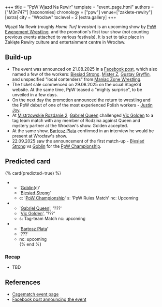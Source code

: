 +++
title = "PpW Wjazd Na Rewir"
template = "event_page.html"
authors = ["M3n747"]
[taxonomies]
chronology = ["ppw"]
venue=["zaklete-rewiry"]
[extra]
city = "Wrocław"
toclevel = 2
[extra.gallery]
+++

Wjazd Na Rewir (roughly _Home Turf Invasion_) is an upcoming show by [PpW Ewenement Wrestling](@/o/ppw.md), and the promotion's first tour show (not counting previous events attached to various festivals). It is set to take place in Zaklęte Rewiry culture and entertainment centre in Wrocław.

## Build-up

* The event was announced on 21.08.2025 in a [Facebook post][w-breslau-bedziem], which also named a few of the workers: [Biesiad Strong](@/w/biesiad.md), [Mister Z](@/w/mister-z.md), [Gustav Gryffin](@/w/gustav-gryffin.md), and unspecified "local contenders" from [Maniac Zone Wrestling](@/o/mzw.md).
* The ticket sale commenced on 29.08.2025 on the usual Stage24 website. At the same time, PpW teased a "mighty surprise", to be unveiled in a few days.
* On the next day the promotion announced the return to wrestling and the PpW debut of one of the most experienced Polish workers - [Justin Joy](@/w/justin-joy.md).
* At [Mistrzowskie Rozdanie 2](@/e/ppw/2025-09-20-ppw-mistrzowskie-rozdanie-2.md), [Gabriel Queen](@/w/gabriel-queen.md) challenged [Vic Golden](@/w/vic-golden.md) to a tag team match with any member of Rodzina against Queen and mystery partner at the Wrocław's show. Golden accepted.
* At the same show, [Bartosz Plata](@/w/plata.md) confirmed in an interview he would be present at Wrocław's show.
* 22.09.2025 saw the announcement of the first match-up - [Biesiad Strong](@/w/biesiad.md) vs [Goblin](@/w/goblin.md) for the [PpW Championship](@/c/ppw-championship.md).

## Predicted card

{% card(predicted=true) %}
- - '[Goblin](@/w/goblin.md)(c)'
  - '[Biesiad Strong](@/w/biesiad.md)'
  - c: '[PpW Championship](@/c/ppw-championship.md)'
    s: 'PpW Rules Match'
    nc: Upcoming
- - '[Gabriel Queen](@/w/gabriel-queen.md)', '???'
  - '[Vic Golden](@/w/vic-golden.md)', '???'
  - s: Tag-team Match
    nc: upcoming
- - '[Bartosz Plata](@/w/plata.md)'
  - '???'
  - nc: upcoming    
{% end %}

### Recap

* TBD

## References

* [Cagematch event page](https://www.cagematch.net/?id=1&nr=433050)
* [Facebook post announcing the event][w-breslau-bedziem]

[w-breslau-bedziem]: https://www.facebook.com/photo/?fbid=1331239525673103&set=a.499910772139320
